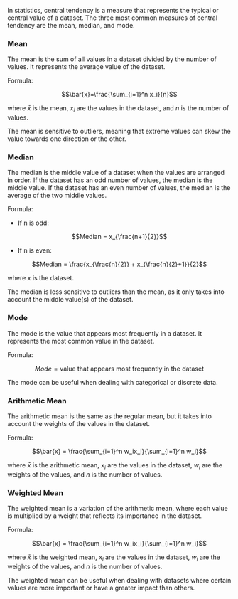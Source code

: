 
In statistics, central tendency is a measure that represents the typical or central value of a dataset. The three most common measures of central tendency are the mean, median, and mode.

### Mean

The mean is the sum of all values in a dataset divided by the number of values. It represents the average value of the dataset.

Formula:

$$\bar{x}=\frac{\sum_{i=1}^n x_i}{n}$$

where $\bar{x}$ is the mean, $x_i$ are the values in the dataset, and $n$ is the number of values.

The mean is sensitive to outliers, meaning that extreme values can skew the value towards one direction or the other.

### Median

The median is the middle value of a dataset when the values are arranged in order. If the dataset has an odd number of values, the median is the middle value. If the dataset has an even number of values, the median is the average of the two middle values.

Formula:

-   If n is odd:

$$Median = x_{\frac{n+1}{2}}$$

-   If n is even:

$$Median = \frac{x_{\frac{n}{2}} + x_{\frac{n}{2}+1}}{2}$$

where $x$ is the dataset.

The median is less sensitive to outliers than the mean, as it only takes into account the middle value(s) of the dataset.

### Mode

The mode is the value that appears most frequently in a dataset. It represents the most common value in the dataset.

Formula:

$$Mode = \text{value that appears most frequently in the dataset}$$

The mode can be useful when dealing with categorical or discrete data.

### Arithmetic Mean

The arithmetic mean is the same as the regular mean, but it takes into account the weights of the values in the dataset.

Formula:

$$\bar{x} = \frac{\sum_{i=1}^n w_ix_i}{\sum_{i=1}^n w_i}$$

where $\bar{x}$ is the arithmetic mean, $x_i$ are the values in the dataset, $w_i$ are the weights of the values, and $n$ is the number of values.

### Weighted Mean

The weighted mean is a variation of the arithmetic mean, where each value is multiplied by a weight that reflects its importance in the dataset.

Formula:

$$\bar{x} = \frac{\sum_{i=1}^n w_ix_i}{\sum_{i=1}^n w_i}$$

where $\bar{x}$ is the weighted mean, $x_i$ are the values in the dataset, $w_i$ are the weights of the values, and $n$ is the number of values.

The weighted mean can be useful when dealing with datasets where certain values are more important or have a greater impact than others.
